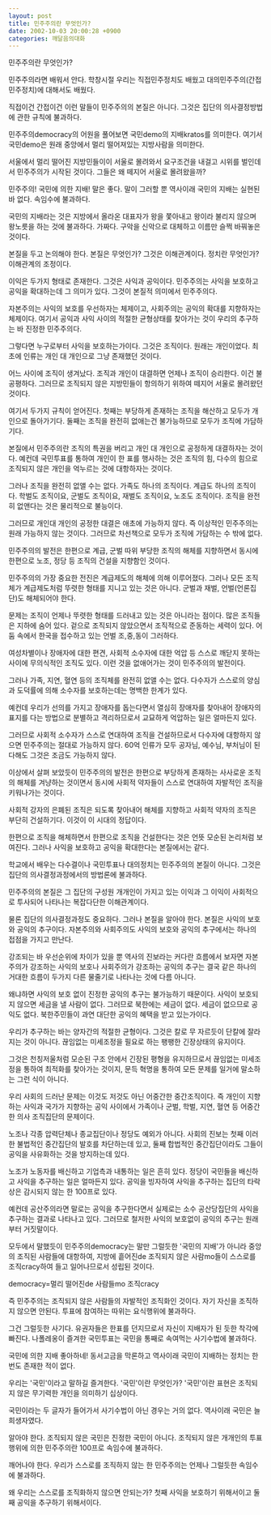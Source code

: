 ```yaml
---
layout: post
title: 민주주의란 무엇인가?
date: 2002-10-03 20:00:28 +0900
categories: 깨달음의대화
---
```

민주주의란 무엇인가?
  

  
민주주의라면 배워서 안다. 학창시절 우리는 직접민주정치도 배웠고 대의민주주의(간접민주정치)에 대해서도 배웠다.
  

  
직접이건 간접이건 이런 말들이 민주주의의 본질은 아니다. 그것은 집단의 의사결정방법에 관한 규칙에 불과하다.
  

  
민주주의democracy의 어원을 풀어보면 국민demo의 지배kratos를 의미한다. 여기서 국민demo은 원래 중앙에서 멀리 떨어져있는 지방사람을 의미한다.
  

  
서울에서 멀리 떨어진 지방민들이이 서울로 몰려와서 요구조건을 내걸고 시위를 벌인데서 민주주의가 시작된 것이다. 그들은 왜 떼지어 서울로 몰려왔을까?
  

  
민주주의! 국민에 의한 지배! 말은 좋다. 말이 그러할 뿐 역사이래 국민의 지배는 실현된 바 없다. 속임수에 불과하다.
  

  
국민의 지배라는 것은 지방에서 올라온 대표자가 왕을 쫓아내고 왕이라 불리지 않으며 왕노릇을 하는 것에 불과하다. 가짜다. 구악을 신악으로 대체하고 이름만 슬쩍 바꿔놓은 것이다.
  

  
본질을 두고 논의해야 한다. 본질은 무엇인가? 그것은 이해관계이다. 정치란 무엇인가? 이해관계의 조정이다.
  

  
이익은 두가지 형태로 존재한다. 그것은 사익과 공익이다. 민주주의는 사익을 보호하고 공익을 확대하는데 그 의미가 있다. 그것이 본질적 의미에서 민주주의다.
  

  
자본주의는 사익의 보호를 우선하자는 체제이고, 사회주의는 공익의 확대를 지향하자는 체제이다. 여기서 공익과 사익 사이의 적절한 균형상태를 찾아가는 것이 우리의 추구하는 바 진정한 민주주의다.
  

  
그렇다면 누구로부터 사익을 보호하는가이다. 그것은 조직이다. 원래는 개인이었다. 최초에 인류는 개인 대 개인으로 그냥 존재했던 것이다.
  

  
어느 사이에 조직이 생겨났다. 조직과 개인이 대결하면 언제나 조직이 승리한다. 이건 불공평하다. 그러므로 조직되지 않은 지방민들이 항의하기 위하여 떼지어 서울로 몰려왔던 것이다.
  

  
여기서 두가지 규칙이 얻어진다. 첫째는 부당하게 존재하는 조직을 해산하고 모두가 개인으로 돌아가기다. 둘째는 조직을 완전히 없애는건 불가능하므로 모두가 조직에 가담하기다.
  

  
본질에서 민주주의란 조직의 특권을 버리고 개인 대 개인으로 공정하게 대결하자는 것이다. 예컨데 국민투표를 통하여 개인이 한 표를 행사하는 것은 조직의 힘, 다수의 힘으로 조직되지 않은 개인을 억누르는 것에 대항하자는 것이다.
  

  
그러나 조직을 완전히 없앨 수는 없다. 가족도 하나의 조직이다. 계급도 하나의 조직이다. 학벌도 조직이요, 군벌도 조직이요, 재벌도 조직이요, 노조도 조직이다. 조직을 완전히 없앤다는 것은 물리적으로 불능이다.
  

  
그러므로 개인대 개인의 공정한 대결은 애초에 가능하지 않다. 즉 이상적인 민주주의는 원래 가능하지 않는 것이다. 그러므로 차선책으로 모두가 조직에 가담하는 수 밖에 없다.
  

  
민주주의의 발전은 한편으로 계급, 군벌 따위 부당한 조직의 해체를 지향하면서 동시에 한편으로 노조, 정당 등 조직의 건설을 지향함인 것이다.
  

  
민주주의의 가장 중요한 전진은 계급제도의 해체에 의해 이루어졌다. 그러나 모든 조직체가 계급제도처럼 뚜렷한 형태를 지니고 있는 것은 아니다. 군벌과 재벌, 언벌(언론집단)도 해체되어야 한다.
  

  
문제는 조직이 언제나 뚜렷한 형태를 드러내고 있는 것은 아니라는 점이다. 많은 조직들은 지하에 숨어 있다. 겉으로 조직되지 않았으면서 조직적으로 준동하는 세력이 있다. 어둠 속에서 한국을 접수하고 있는 언벌 조,중,동이 그러하다.
  

  
여성차별이나 장애자에 대한 편견, 사회적 소수자에 대한 억압 등 스스로 깨닫지 못하는 사이에 무의식적인 조직도 있다. 이런 것을 없애어가는 것이 민주주의의 발전이다.
  

  
그러나 가족, 지연, 혈연 등의 조직체를 완전히 없앨 수는 없다. 다수자가 스스로의 양심과 도덕률에 의해 소수자를 보호하는데는 명백한 한계가 있다.
  

  
예컨데 우리가 선의를 가지고 장애자를 돕는다면서 열심히 장애자를 찾아내어 장애자의 표지를 다는 방법으로 분별하고 격리하므로서 교묘하게 억압하는 일은 얼마든지 있다.
  

  
그러므로 사회적 소수자가 스스로 연대하여 조직을 건설하므로서 다수자에 대항하지 않으면 민주주의는 절대로 가능하지 않다. 60억 인류가 모두 공자님, 예수님, 부처님이 된다해도 그것은 조금도 가능하지 않다.
  

  
이상에서 살펴 보았듯이 민주주의의 발전은 한편으로 부당하게 존재하는 사사로운 조직의 해체를 겨냥하는 것이면서 동시에 사회적 약자들이 스스로 연대하여 자발적인 조직을 키워나가는 것이다.
  

  
사회적 강자의 은폐된 조직은 되도록 찾아내어 해체를 지향하고 사회적 약자의 조직은 부단히 건설하기다. 이것이 이 시대의 정답이다.
  

  
한편으로 조직을 해체하면서 한편으로 조직을 건설한다는 것은 언뜻 모순된 논리처럼 보여진다. 그러나 사익을 보호하고 공익을 확대한다는 본질에서는 같다.
  

  
학교에서 배우는 다수결이나 국민투표나 대의정치는 민주주의의 본질이 아니다. 그것은 집단의 의사결정과정에서의 방법론에 불과하다.
  

  
민주주의의 본질은 그 집단의 구성원 개개인이 가지고 있는 이익과 그 이익이 사회적으로 투사되어 나타나는 복잡다단한 이해관계이다.
  

  
물론 집단의 의사결정과정도 중요하다. 그러나 본질을 알아야 한다. 본질은 사익의 보호와 공익의 추구이다. 자본주의와 사회주의도 사익의 보호와 공익의 추구에서는 하나의 접점을 가지고 만난다.
  

  
강조되는 바 우선순위에 차이가 있을 뿐 역사의 진보라는 커다란 흐름에서 보자면 자본주의가 강조하는 사익의 보호나 사회주의가 강조하는 공익의 추구는 결국 같은 하나의 거대한 흐름이 두가지 다른 물줄기로 나타나는 것에 다름 아니다.
  

  
왜냐하면 사익의 보호 없이 진정한 공익의 추구는 불가능하기 때문이다. 사익이 보호되지 않으면 세금을 낼 사람이 없다. 그러므로 북한에는 세금이 없다. 세금이 없으므로 공익도 없다. 북한주민들이 과연 대단한 공익의 혜택을 받고 있는가이다.
  

  
우리가 추구하는 바는 양자간의 적절한 균형이다. 그것은 칼로 무 자르듯이 단칼에 잘라지는 것이 아니다. 끊임없는 미세조정을 필요로 하는 팽팽한 긴장상태의 유지이다.
  

  
그것은 천칭저울처럼 모순된 구조 안에서 긴장된 평형을 유지하므로서 끊임없는 미세조정을 통하여 최적화를 찾아가는 것이지, 문득 혁명을 통하여 모든 문제를 일거에 말소하는 그런 식이 아니다.
  

  
우리 사회의 드러난 문제는 이것도 저것도 아닌 어중간한 중간조직이다. 즉 개인이 지향하는 사익과 국가가 지향하는 공익 사이에서 가족이나 군벌, 학벌, 지연, 혈연 등 어중간한 의사 조직집단의 문제이다.
  

  
노조나 각종 압력단체나 종교집단이나 정당도 예외가 아니다. 사회의 진보는 첫째 이러한 불법적인 중간집단의 발호를 차단하는데 있고, 둘째 합법적인 중간집단이라도 그들이 공익을 사유화하는 것을 방지하는데 있다.
  

  
노조가 노동자를 배신하고 기업측과 내통하는 일은 흔히 있다. 정당이 국민들을 배신하고 사익을 추구하는 일은 얼마든지 있다. 공익을 빙자하여 사익을 추구하는 집단의 타락상은 감시되지 않는 한 100프로 있다.
  

  
예컨데 공산주의라면 말로는 공익을 추구한다면서 실제로는 소수 공산당집단의 사익을 추구하는 결과로 나타나고 있다. 그러므로 철저한 사익의 보호없이 공익의 추구는 원래부터 거짓말이다.
  

  
모두에서 말했듯이 민주주의democracy는 말만 그럴듯한 '국민의 지배'가 아니라 중앙의 조직된 사람들에 대항하여, 지방에 흩어진de 조직되지 않은 사람mo들이 스스로를 조직cracy하여 들고 일어나므로서 성립된 것이다.
  

                        
democracy=멀리 떨어진de 사람들mo 조직cracy
  

  
즉 민주주의는 조직되지 않은 사람들의 자발적인 조직화인 것이다. 자기 자신을 조직하지 않으면 안된다. 투표에 참여하는 따위는 요식행위에 불과하다.
  

  
그건 그럴듯한 사기다. 유권자들은 한표를 던지므로서 자신이 지배자가 된 듯한 착각에 빠진다. 나폴레옹이 즐겨한 국민투표는 국민을 통째로 속여먹는 사기수법에 불과하다.
  

  
국민에 의한 지배 좋아하네! 동서고금을 막론하고 역사이래 국민이 지배하는 정치는 한번도 존재한 적이 없다.
  

  
우리는 '국민'이라고 말하길 즐겨한다. '국민'이란 무엇인가? '국민'이란 표현은 조직되지 않은 무기력한 개인을 의미하기 십상이다.
  

  
국민이라는 두 글자가 들어가서 사기수법이 아닌 경우는 거의 없다. 역사이래 국민은 늘 희생자였다.
  

  
알아야 한다. 조직되지 않은 국민은 진정한 국민이 아니다. 조직되지 않은 개개인의 투표행위에 의한 민주주의란 100프로 속임수에 불과하다.
  

  
깨어나야 한다. 우리가 스스로를 조직하지 않는 한 민주주의는 언제나 그럴듯한 속임수에 불과하다.
  

  
왜 우리는 스스로를 조직화하지 않으면 안되는가? 첫째 사익을 보호하기 위해서이고 둘째 공익을 추구하기 위해서이다.